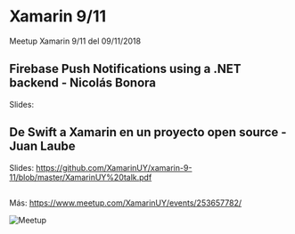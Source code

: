# Xamarin 9/11
Meetup Xamarin 9/11 del 09/11/2018

## Firebase Push Notifications using a .NET backend - Nicolás Bonora

Slides: 

## De Swift a Xamarin en un proyecto open source - Juan Laube

Slides: https://github.com/XamarinUY/xamarin-9-11/blob/master/XamarinUY%20talk.pdf

##

Más: https://www.meetup.com/XamarinUY/events/253657782/

![Meetup](https://secure.meetupstatic.com/photos/event/b/f/3/d/highres_474348957.jpeg)

